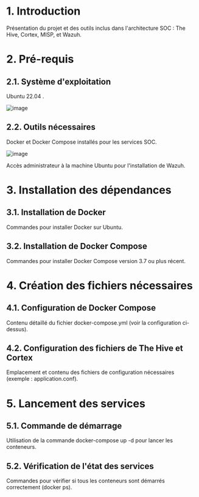 # 1. Introduction
Présentation du projet et des outils inclus dans l'architecture SOC : The Hive, Cortex, MISP, et Wazuh.
# 2. Pré-requis
## 2.1. Système d'exploitation
Ubuntu 22.04 .

![image](https://github.com/user-attachments/assets/7b7e6b92-d884-4b9d-8df4-f08fac93c270)

## 2.2. Outils nécessaires
Docker et Docker Compose installés pour les services SOC.

![image](https://github.com/user-attachments/assets/b5bdd3ae-1261-4f62-a8d5-971a2025459b)

Accès administrateur à la machine Ubuntu pour l'installation de Wazuh.
# 3. Installation des dépendances
## 3.1. Installation de Docker
Commandes pour installer Docker sur Ubuntu.
## 3.2. Installation de Docker Compose
Commandes pour installer Docker Compose version 3.7 ou plus récent.
# 4. Création des fichiers nécessaires
## 4.1. Configuration de Docker Compose
Contenu détaillé du fichier docker-compose.yml (voir la configuration ci-dessus).
## 4.2. Configuration des fichiers de The Hive et Cortex
Emplacement et contenu des fichiers de configuration nécessaires (exemple : application.conf).
# 5. Lancement des services
## 5.1. Commande de démarrage
Utilisation de la commande docker-compose up -d pour lancer les conteneurs.
## 5.2. Vérification de l'état des services
Commandes pour vérifier si tous les conteneurs sont démarrés correctement (docker ps).


